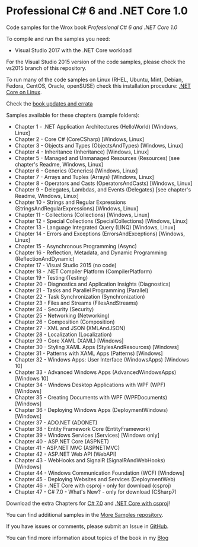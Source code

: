 # Professional C# 6 and .NET Core 1.0

Code samples for the Wrox book *Professional C# 6 and .NET Core 1.0*

To compile and run the samples you need:

* Visual Studio 2017 with the .NET Core workload

For the Visual Studio 2015 version of the code samples, please check the vs2015 branch of this repository.

To run many of the code samples on Linux (RHEL, Ubuntu, Mint, Debian, Fedora, CentOS, Oracle, openSUSE) check this installation procedure: [.NET Core on Linux](https://www.microsoft.com/net/core#linuxredhat ".NET Core on Linux").

Check the [book updates and errata](https://github.com/ProfessionalCSharp/ProfessionalCSharp6/blob/master/BookUpdates.md "Book Updates")

Samples available for these chapters (sample folders):

* Chapter 1 - .NET Application Architectures (HelloWorld) [Windows, Linux]
* Chapter 2 - Core C# (CoreCSharp) [Windows, Linux]
* Chapter 3 - Objects and Types (ObjectsAndTypes) [Windows, Linux]
* Chapter 4 - Inheritance (Inheritance) [Windows, Linux]
* Chapter 5 - Managed and Unmanaged Resources (Resources) [see chapter's Readme, Windows, Linux]
* Chapter 6 - Generics (Generics) [Windows, Linux]
* Chapter 7 - Arrays and Tuples (Arrays) [Windows, Linux]
* Chapter 8 - Operators and Casts (OperatorsAndCasts) [Windows, Linux]
* Chapter 9 - Delegates, Lambdas, and Events (Delegates) [see chapter's Readme, Windows, Linux]
* Chapter 10 - Strings and Regular Expressions (StringsAndRegularExpressions) [Windows, Linux]
* Chapter 11 - Collections (Collections) [Windows, Linux]
* Chapter 12 - Special Collections (SpecialCollections) [Windows, Linux]
* Chapter 13 - Language Integrated Query (LINQ) [Windows, Linux]
* Chapter 14 - Errors and Exceptions (ErrorsAndExceptions) [Windows, Linux]
* Chapter 15 - Asynchronous Programming (Async)
* Chapter 16 - Reflection, Metadata, and Dynamic Programming (ReflectionAndDynamic)
* Chapter 17 - Visual Studio 2015 (no code)
* Chapter 18 - .NET Compiler Platform (CompilerPlatform)
* Chapter 19 - Testing (Testing)
* Chapter 20 - Diagnostics and Application Insights (Diagnostics)
* Chapter 21 - Tasks and Parallel Programming (Parallel)
* Chapter 22 - Task Synchronization (Synchronization)
* Chapter 23 - Files and Streams (FilesAndStreams)
* Chapter 24 - Security (Security)
* Chapter 25 - Networking (Networking)
* Chapter 26 - Composition (Composition)
* Chapter 27 - XML and JSON (XMLAndJSON)
* Chapter 28 - Localization (Localization)
* Chapter 29 - Core XAML (XAML) [Windows]
* Chapter 30 - Styling XAML Apps (StylesAndResources) [Windows]
* Chapter 31 - Patterns with XAML Apps (Patterns) [Windows]
* Chapter 32 - Windows Apps: User Interface (WindowsApps) [Windows 10]
* Chapter 33 - Advanced Windows Apps (AdvancedWindowsApps) [Windows 10]
* Chapter 34 - Windows Desktop Applications with WPF (WPF) [Windows]
* Chapter 35 - Creating Documents with WPF (WPFDocuments) [Windows]
* Chapter 36 - Deploying Windows Apps (DeploymentWindows) [Windows]
* Chapter 37 - ADO.NET (ADONET)
* Chapter 38 - Entity Framework Core (EntityFramework)
* Chapter 39 - Windows Services (Services) [Windows only]
* Chapter 40 - ASP.NET Core (ASPNET)
* Chapter 41 - ASP.NET MVC (ASPNETMVC)
* Chapter 42 - ASP.NET Web API (WebAPI)
* Chapter 43 - WebHooks and SignalR (SignalRAndWebHooks) [Windows]
* Chapter 44 - Windows Communication Foundation (WCF) [Windows]
* Chapter 45 - Deploying Websites and Services (DeploymentWeb)
* Chapter 46 - .NET Core with csproj - only for download (csproj)
* Chapter 47 - C# 7.0 - What's New? - only for download (CSharp7)

Download the extra Chapters for [C# 7.0](https://csharp.christiannagel.com/2017/04/03/csharp7/) and [.NET Core with csproj](https://csharp.christiannagel.com/2017/05/05/dotnetcore/)! 

You can find additional samples in the [More Samples repository](https://github.com/ProfessionalCSharp/MoreSamples).

If you have issues or comments, please submit an Issue in [GitHub](https://github.com/ProfessionalCSharp/ProfessionalCSharp6).

You can find more information about topics of the book in my [Blog](https://csharp.christiannagel.com "Professional C#")
